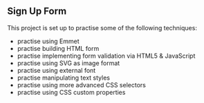 ## Sign Up Form
This project is set up to practise some of the following techniques:
- practise using Emmet
- practise building HTML form
- practise implementing form validation via HTML5 & JavaScript
- practise using SVG as image format
- practise using external font 
- practise manipulating text styles
- practise using more advanced CSS selectors
- practise using CSS custom properties